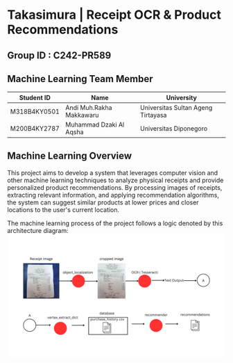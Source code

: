 # Takasimura | Receipt OCR & Product Recommendations
## Group ID : C242-PR589
## Machine Learning Team Member
| Student ID   | Name                     | University                         |
|--------------|--------------------------|------------------------------------|
| M318B4KY0501 | Andi Muh.Rakha Makkawaru | Universitas Sultan Ageng Tirtayasa |
| M200B4KY2787 | Muhammad Dzaki Al Aqsha  | Universitas Diponegoro             |
## Machine Learning Overview
This project aims to develop a system that leverages computer vision and other machine learning techniques to analyze physical receipts and provide personalized product recommendations. By processing images of receipts, extracting relevant information, and applying recommendation algorithms, the system can suggest similar products at lower prices and closer locations to the user's current location.

The machine learning process of the project follows a logic denoted by this architecture diagram:
![ML Process Architecture](images/project_Architecture.png)
